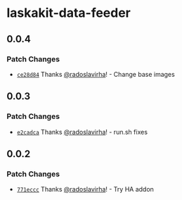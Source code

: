 # laskakit-data-feeder

## 0.0.4

### Patch Changes

- [`ce28d84`](https://github.com/radoslavirha/ha-addons/commit/ce28d84b4ee0f9e1ceb9649a5dae5fd81b917a12) Thanks [@radoslavirha](https://github.com/radoslavirha)! - Change base images

## 0.0.3

### Patch Changes

- [`e2cadca`](https://github.com/radoslavirha/ha-addons/commit/e2cadca581d6caaa5e7b6bb3a2e4820d1e2c3db5) Thanks [@radoslavirha](https://github.com/radoslavirha)! - run.sh fixes

## 0.0.2

### Patch Changes

- [`771eccc`](https://github.com/radoslavirha/ha-addons/commit/771eccc88a25db31c0ba7b1b141d27a95ae750d8) Thanks [@radoslavirha](https://github.com/radoslavirha)! - Try HA addon
